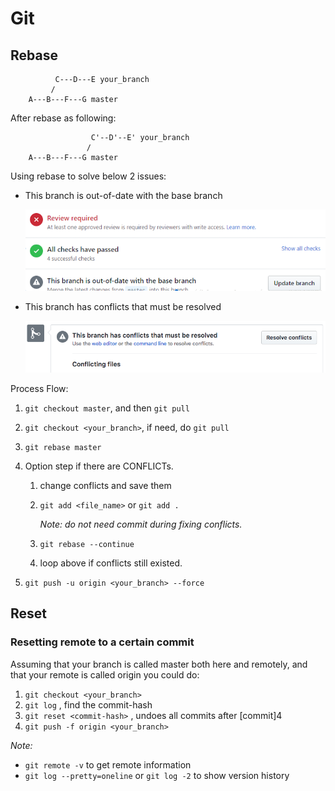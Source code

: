 # Git

## Rebase

```text
          C---D---E your_branch
         /
    A---B---F---G master
```

After rebase as following:

```text
                  C'--D'--E' your_branch
                 /
    A---B---F---G master
```

Using rebase to solve below 2 issues:

- This branch is out-of-date with the base branch

  ![Branch Conflicts](/img/branch_out_of_date.png)

- This branch has conflicts that must be resolved

  ![Branch Conflicts](/img/branch_conflicts.png)

Process Flow:

1.  `git checkout master`, and then `git pull`
2.  `git checkout <your_branch>`, if need, do `git pull`
3.  `git rebase master`
4.  Option step if there are CONFLICTs.

    1.  change conflicts and save them
    2.  `git add <file_name>` or `git add .`

        _Note: do not need commit during fixing conflicts._

    3.  `git rebase --continue`
    4.  loop above if conflicts still existed.

5.  `git push -u origin <your_branch> --force`

## Reset

### Resetting remote to a certain commit

Assuming that your branch is called master both here and remotely, and that your remote is called origin you could do:

1.  `git checkout <your_branch>`
2.  `git log` , find the commit-hash
3.  `git reset <commit-hash>` , undoes all commits after [commit]4
4.  `git push -f origin <your_branch>`

_Note:_

- `git remote -v` to get remote information
- `git log --pretty=oneline` or `git log -2` to show version history
